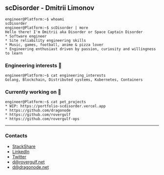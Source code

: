 ## scDisorder - Dmitrii Limonov
```console
engineer@Platform:~$ whoami
scDisorder
engineer@Platform:~$ scDisorder | more
Hello there! I'm Dmitrii aka Disorder or Space Captain Disorder
* Software engineer
* Site reliability engineering skills
* Music, games, football, anime & pizza lover
* Engineering enthusiast driven by passion, curiosity and willingness to learn
```

### Engineering interests  :space_invader:
```console
engineer@Platform:~$ cat engineering_interests
Golang, Blockchain, Distributed systems, Kubernetes, Containers
```

### Currently working on :rocket:
```console
engineer@Platform:~$ cat pet_projects
* WIP: https://portfolio-scdisorder.vercel.app
* https://github.com/dragonode
* https://github.com/rovergulf
* https://github.com/rovergulf-ops
```


---


### Contacts
* [StackShare](https://stackshare.io/scdisorder/main)
* [LinkedIn](https://www.linkedin.com/in/dmitriy-limonov-937912102/)
* [Twitter](https://twitter.com/rzkmonster)
* d@rovergulf.net
* d@dragonode.net
